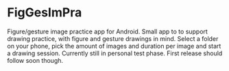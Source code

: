 # FigGesImPra
Figure/gesture image practice app for Android.
Small app to to support drawing practice, with figure and gesture drawings in mind.
Select a folder on your phone, pick the amount of images and duration per image and start a drawing session.
Currently still in personal test phase. First release should follow soon though.